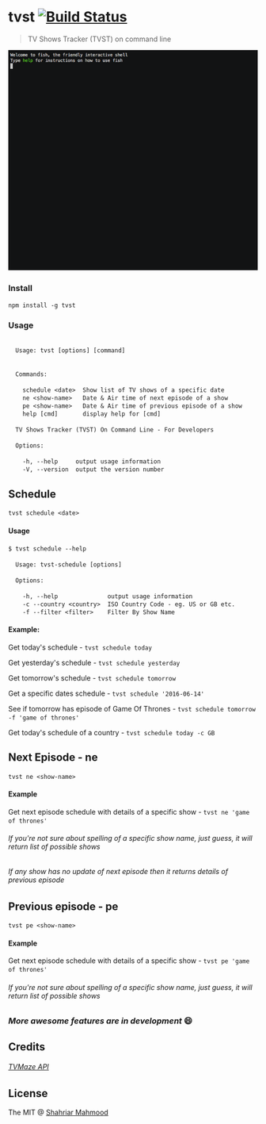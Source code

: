 # tvst [![Build Status](https://travis-ci.org/shahriar1/tvst.svg?branch=master)](https://travis-ci.org/shahriar1/tvst)

> TV Shows Tracker (TVST) on command line

![TVST command line](tvst.gif)


### Install

```
npm install -g tvst
```


### Usage

```

  Usage: tvst [options] [command]


  Commands:

    schedule <date>  Show list of TV shows of a specific date
    ne <show-name>   Date & Air time of next episode of a show
    pe <show-name>   Date & Air time of previous episode of a show
    help [cmd]       display help for [cmd]

  TV Shows Tracker (TVST) On Command Line - For Developers

  Options:

    -h, --help     output usage information
    -V, --version  output the version number

```   


## Schedule
```
tvst schedule <date>
```

#### Usage

```
$ tvst schedule --help

  Usage: tvst-schedule [options]

  Options:

    -h, --help              output usage information
    -c --country <country>  ISO Country Code - eg. US or GB etc.
    -f --filter <filter>    Filter By Show Name
```

#### Example:

Get today's schedule - `tvst schedule today`

Get yesterday's schedule - `tvst schedule yesterday`

Get tomorrow's schedule - `tvst schedule tomorrow`

Get a specific dates schedule - `tvst schedule '2016-06-14'`

See if tomorrow has episode of Game Of Thrones - `tvst schedule tomorrow -f 'game of thrones'`

Get today's schedule of a country - `tvst schedule today -c GB`




## Next Episode - ne
```
tvst ne <show-name>
```

#### Example

Get next episode schedule with details of a specific show - `tvst ne 'game of thrones'`

###### If you're not sure about spelling of a specific show name, just guess, it will return list of possible shows


###### If any show has no update of next episode then it returns details of previous episode



## Previous episode - pe


```
tvst pe <show-name>
```

#### Example

Get next episode schedule with details of a specific show - `tvst pe 'game of thrones'`

###### If you're not sure about spelling of a specific show name, just guess, it will return list of possible shows

####



### _More awesome features are in development_ :smile:


## Credits
###### [TVMaze API](http://tvmaze.com/api)



## License

The MIT @ [Shahriar Mahmood](https://github.com/shahriar1)
